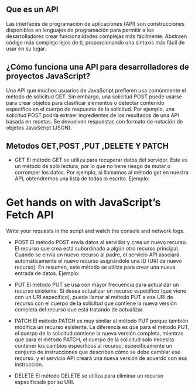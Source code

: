 ## Que es un API
Las interfaces de programación de aplicaciones (API) son construcciones disponibles en lenguajes de programación para permitir a los desarrolladores crear funcionalidades complejas más fácilmente. Abstraen código más complejo lejos de ti, proporcionando una sintaxis más fácil de usar en su lugar.

## ¿Cómo funciona una API para desarrolladores de proyectos JavaScript?
Una API que muchos usuarios de JavaScript prefieren usa comúnmente el método de solicitud GET. Sin embargo, una solicitud POST puede usarse para crear objetos para clasificar elementos o detectar contenido específico en el cuerpo de respuesta de la solicitud. Por ejemplo, una solicitud POST podría extraer ingredientes de los resultados de una API basada en recetas. Se devuelven respuestas con formato de notación de objetos JavaScript (JSON).

## Metodos GET,POST ,PUT ,DELETE Y PATCH

* GET
    El método GET se utiliza para recuperar datos del servidor. Este es un método de solo lectura, por lo que no tiene riesgo de mutar o corromper los datos. Por ejemplo, si llamamos al método get en nuestra API, obtendremos una lista de todas lo escrito.
Ejemplo:
<!DOCTYPE html>
<html>
<body>
<h1>Get hands on with JavaScript’s Fetch API</h1>
<p>Write your requests in the script and watch the console and network logs.</p>
<script>
// GET retrieve all to-do’s
fetch('https://jsonplaceholder.typicode.com/todos')
.then(response => response.json())
.then(json => console.log(json))
// will return all resources
// GET retrieves the to-do with specific URI (in this case id = 5)
fetch('https://jsonplaceholder.typicode.com/todos/5')
.then(response => response.json())
.then(json => console.log(json))
/* will return this specific resource:
{
“userId”: 1,
“id”: 5,
“title”: “laboriosam mollitia et enim quasi adipisci quia provident illum”,
“completed”: false
}
*/
</script>
</body>
</html>


* POST
    El método POST envía datos al servidor y crea un nuevo recurso. El recurso que crea está subordinado a algún otro recurso principal. Cuando se envía un nuevo recurso al padre, el servicio API asociará automáticamente el nuevo recurso asignándole una ID (URI de nuevo recurso). En resumen, este método se utiliza para crear una nueva entrada de datos.
Ejemplo:
<script>
// POST adds a random id to the object sent
fetch('https://jsonplaceholder.typicode.com/todos', {
method: 'POST',
body: JSON.stringify({
userId: 1,
title: "clean room",
completed: false
}),
headers: {
"Content-type": "application/json; charset=UTF-8"
}
})
.then(response => response.json())
.then(json => console.log(json))
/* will return
{
“userId”: 1,
“title”: “clean room”,
“completed”: false,
“id”: 201
}
*/
</script>

* PUT
    El método PUT se usa con mayor frecuencia para actualizar un recurso existente. Si desea actualizar un recurso específico (que viene con un URI específico), puede llamar al método PUT a ese URI de recurso con el cuerpo de la solicitud que contiene la nueva versión completa del recurso que está tratando de actualizar.
<script>
// PUT to the resource with id = 5 to change the name of task
fetch('https://jsonplaceholder.typicode.com/todos/5', {
method: 'PUT',
body: JSON.stringify({
userId: 1,
id: 5,
title: "hello task",
completed: false
}),
headers: {
"Content-type": "application/json; charset=UTF-8"
}
})
.then(response => response.json())
.then(json => console.log(json))
/* will return
{
“userId”: 1,
“id”: 5,
“title”: “hello task”,
“completed”: false
}
*/
</script>

* PATCH
    El método PATCH es muy similar al método PUT porque también modifica un recurso existente. La diferencia es que para el método PUT, el cuerpo de la solicitud contiene la nueva versión completa, mientras que para el método PATCH, el cuerpo de la solicitud solo necesita contener los cambios específicos al recurso, específicamente un conjunto de instrucciones que describen cómo se debe cambiar ese recurso. y el servicio API creará una nueva versión de acuerdo con esa instrucción.

<script>
    // PATCH to the resource id = 1
// update that task is completed
fetch(‘https://jsonplaceholder.typicode.com/todos/1', {
method: ‘PATCH’,
body: JSON.stringify({
completed: true
}),
headers: {
"Content-type": “application/json; charset=UTF-8”
}
})
.then(response => response.json())
.then(json => console.log(json))
/* will return
{
“userId”: 1,
“id”: 1,
“title”: “delectus aut autem”,
“completed”: true
}
*/
</script>

* DELETE
    El método DELETE se utiliza para eliminar un recurso especificado por su URI.

<script>
    // DELETE task with id = 1
fetch('https://jsonplaceholder.typicode.com/todos/1', {
method: 'DELETE'
})
// empty response: {}
</script>
